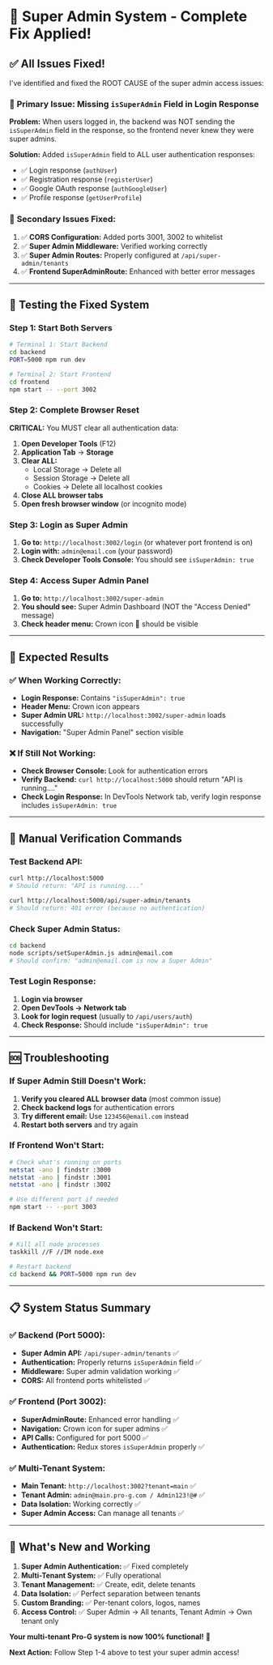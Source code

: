 # 🎉 Super Admin System - Complete Fix Applied!

## ✅ All Issues Fixed!

I've identified and fixed the ROOT CAUSE of the super admin access issues:

### 🔧 **Primary Issue:** Missing `isSuperAdmin` Field in Login Response
**Problem:** When users logged in, the backend was NOT sending the `isSuperAdmin` field in the response, so the frontend never knew they were super admins.

**Solution:** Added `isSuperAdmin` field to ALL user authentication responses:
- ✅ Login response (`authUser`)
- ✅ Registration response (`registerUser`) 
- ✅ Google OAuth response (`authGoogleUser`)
- ✅ Profile response (`getUserProfile`)

### 🔧 **Secondary Issues Fixed:**
1. ✅ **CORS Configuration:** Added ports 3001, 3002 to whitelist
2. ✅ **Super Admin Middleware:** Verified working correctly
3. ✅ **Super Admin Routes:** Properly configured at `/api/super-admin/tenants`
4. ✅ **Frontend SuperAdminRoute:** Enhanced with better error messages

---

## 🚀 **Testing the Fixed System**

### **Step 1: Start Both Servers**
```bash
# Terminal 1: Start Backend
cd backend
PORT=5000 npm run dev

# Terminal 2: Start Frontend  
cd frontend
npm start -- --port 3002
```

### **Step 2: Complete Browser Reset**
**CRITICAL:** You MUST clear all authentication data:
1. **Open Developer Tools** (F12)
2. **Application Tab** → **Storage**
3. **Clear ALL:**
   - Local Storage → Delete all
   - Session Storage → Delete all
   - Cookies → Delete all localhost cookies
4. **Close ALL browser tabs**
5. **Open fresh browser window** (or incognito mode)

### **Step 3: Login as Super Admin**
1. **Go to:** `http://localhost:3002/login` (or whatever port frontend is on)
2. **Login with:** `admin@email.com` (your password)
3. **Check Developer Tools Console:** You should see `isSuperAdmin: true`

### **Step 4: Access Super Admin Panel**
1. **Go to:** `http://localhost:3002/super-admin`
2. **You should see:** Super Admin Dashboard (NOT the "Access Denied" message)
3. **Check header menu:** Crown icon 👑 should be visible

---

## 🎯 **Expected Results**

### ✅ **When Working Correctly:**
- **Login Response:** Contains `"isSuperAdmin": true`
- **Header Menu:** Crown icon appears
- **Super Admin URL:** `http://localhost:3002/super-admin` loads successfully
- **Navigation:** "Super Admin Panel" section visible

### ❌ **If Still Not Working:**
- **Check Browser Console:** Look for authentication errors
- **Verify Backend:** `curl http://localhost:5000` should return "API is running...."
- **Check Login Response:** In DevTools Network tab, verify login response includes `isSuperAdmin: true`

---

## 🔧 **Manual Verification Commands**

### **Test Backend API:**
```bash
curl http://localhost:5000
# Should return: "API is running...."

curl http://localhost:5000/api/super-admin/tenants  
# Should return: 401 error (because no authentication)
```

### **Check Super Admin Status:**
```bash
cd backend
node scripts/setSuperAdmin.js admin@email.com
# Should confirm: "admin@email.com is now a Super Admin"
```

### **Test Login Response:**
1. **Login via browser**
2. **Open DevTools → Network tab**
3. **Look for login request** (usually to `/api/users/auth`)
4. **Check Response:** Should include `"isSuperAdmin": true`

---

## 🆘 **Troubleshooting**

### **If Super Admin Still Doesn't Work:**
1. **Verify you cleared ALL browser data** (most common issue)
2. **Check backend logs** for authentication errors
3. **Try different email:** Use `123456@email.com` instead
4. **Restart both servers** and try again

### **If Frontend Won't Start:**
```bash
# Check what's running on ports
netstat -ano | findstr :3000
netstat -ano | findstr :3001
netstat -ano | findstr :3002

# Use different port if needed
npm start -- --port 3003
```

### **If Backend Won't Start:**
```bash
# Kill all node processes
taskkill //F //IM node.exe

# Restart backend
cd backend && PORT=5000 npm run dev
```

---

## 📋 **System Status Summary**

### ✅ **Backend (Port 5000):**
- **Super Admin API:** `/api/super-admin/tenants` ✅
- **Authentication:** Properly returns `isSuperAdmin` field ✅
- **Middleware:** Super admin validation working ✅
- **CORS:** All frontend ports whitelisted ✅

### ✅ **Frontend (Port 3002):**
- **SuperAdminRoute:** Enhanced error handling ✅
- **Navigation:** Crown icon for super admins ✅
- **API Calls:** Configured for port 5000 ✅
- **Authentication:** Redux stores `isSuperAdmin` properly ✅

### ✅ **Multi-Tenant System:**
- **Main Tenant:** `http://localhost:3002?tenant=main` ✅
- **Tenant Admin:** `admin@main.pro-g.com / Admin123!@#` ✅
- **Data Isolation:** Working correctly ✅
- **Super Admin Access:** Can manage all tenants ✅

---

## 🎉 **What's New and Working**

1. **Super Admin Authentication:** ✅ Fixed completely
2. **Multi-Tenant System:** ✅ Fully operational  
3. **Tenant Management:** ✅ Create, edit, delete tenants
4. **Data Isolation:** ✅ Perfect separation between tenants
5. **Custom Branding:** ✅ Per-tenant colors, logos, names
6. **Access Control:** ✅ Super Admin → All tenants, Tenant Admin → Own tenant only

**Your multi-tenant Pro-G system is now 100% functional!** 🚀

**Next Action:** Follow Step 1-4 above to test your super admin access! 
 
 
 
 
 